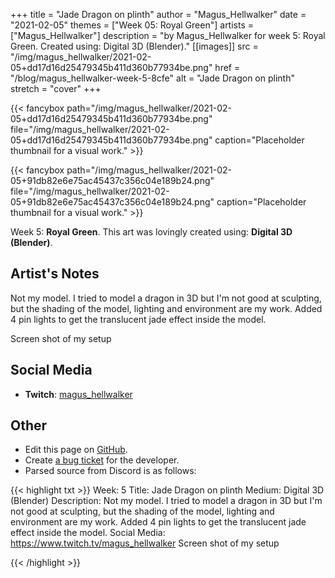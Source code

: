 +++
title =       "Jade Dragon on plinth"
author =      "Magus_Hellwalker"
date =        "2021-02-05"
themes =      ["Week 05: Royal Green"]
artists =     ["Magus_Hellwalker"]
description = "by Magus_Hellwalker for week 5: Royal Green. Created using: Digital 3D (Blender)."
[[images]]
              src = "/img/magus_hellwalker/2021-02-05+dd17d16d25479345b411d360b77934be.png"
              href = "/blog/magus_hellwalker-week-5-8cfe"
              alt = "Jade Dragon on plinth"
              stretch = "cover"
+++


{{< fancybox path="/img/magus_hellwalker/2021-02-05+dd17d16d25479345b411d360b77934be.png" file="/img/magus_hellwalker/2021-02-05+dd17d16d25479345b411d360b77934be.png" caption="Placeholder thumbnail for a visual work." >}}

{{< fancybox path="/img/magus_hellwalker/2021-02-05+91db82e6e75ac45437c356c04e189b24.png" file="/img/magus_hellwalker/2021-02-05+91db82e6e75ac45437c356c04e189b24.png" caption="Placeholder thumbnail for a visual work." >}}


Week 5: **Royal Green**. This art was lovingly created using: **Digital 3D (Blender)**.

## Artist's Notes

Not my model. I tried to model a dragon in 3D but I'm not good at sculpting, but the shading of the model, lighting and environment are my work. Added 4 pin lights to get the translucent jade effect inside the model.

Screen shot of my setup

## Social Media

- **Twitch**: <a href='https://twitch.tv/magus_hellwalker' target='_blank'>magus_hellwalker</a>


## Other

- Edit this page on [GitHub](https://github.com/teaminkling/web-refresh/edit/main/content/blog/magus_hellwalker-week-5-8cfe.md).
- Create [a bug ticket](https://github.com/teaminkling/web-refresh/issues/new?assignees=&labels=bug&template=problem-report.md&title=) for the developer.
- Parsed source from Discord is as follows:

{{< highlight txt >}}
Week: 5
Title:   Jade Dragon on plinth
Medium: Digital 3D (Blender)
Description: Not my model. I tried to model a dragon in 3D but I'm not good at sculpting, but the shading of the model, lighting and environment are my work. Added 4 pin lights to get the translucent jade effect inside the model.
Social Media: https://www.twitch.tv/magus_hellwalker
Screen shot of my setup

{{< /highlight >}}